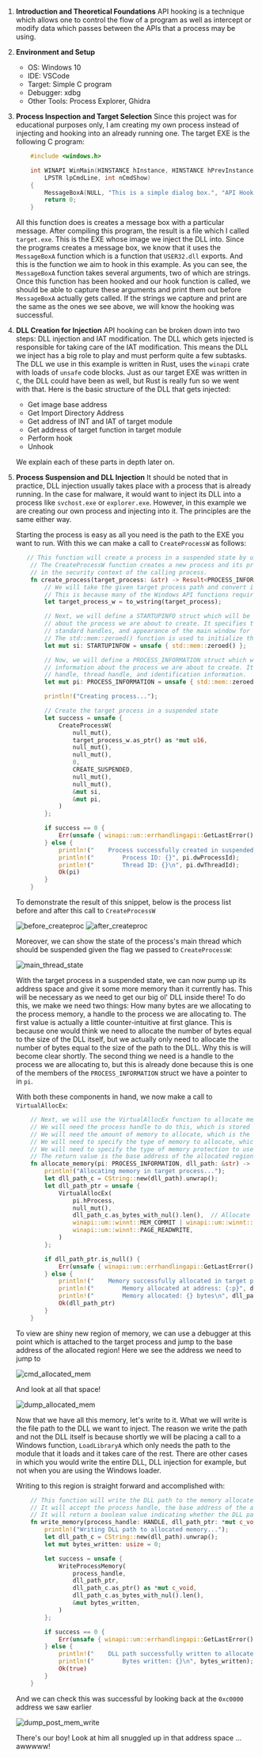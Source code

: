 1. **Introduction and Theoretical Foundations**
    API hooking is a technique which allows one to control the flow of a program as well as intercept or modify data which passes between the APIs that a process may be using.

2. **Environment and Setup**
    * OS: Windows 10
    * IDE: VSCode
    * Target: Simple C program
    * Debugger: xdbg
    * Other Tools: Process Explorer, Ghidra

3. **Process Inspection and Target Selection**
    Since this project was for educational purposes only, I am creating my own process instead of injecting and hooking into an already running one. The target EXE is the following C program:
    ```C
        #include <windows.h>

        int WINAPI WinMain(HINSTANCE hInstance, HINSTANCE hPrevInstance,
            LPSTR lpCmdLine, int nCmdShow)
        {
            MessageBoxA(NULL, "This is a simple dialog box.", "API Hooking Practice", MB_OK);
            return 0;
        }
    ```
    All this function does is creates a message box with a particular message. After compiling this program, the result is a file which I called `target.exe`. This is the EXE whose image we inject the DLL into. Since the programs creates a message box, we know that it uses the `MessageBoxA` function which is a function that `USER32.dll` exports. And this is the function we aim to hook in this example. As you can see, the `MessageBoxA` function takes several arguments, two of which are strings. Once this function has been hooked and our hook function is called, we should be able to capture these arguments and print them out before `MessageBoxA` actually gets called. If the strings we capture and print are the same as the ones we see above, we will know the hooking was successful. 

4. **DLL Creation for Injection**
    API hooking can be broken down into two steps: DLL injection and IAT modification. The DLL which gets injected is responsible for taking care of the IAT modification. This means the DLL we inject has a big role to play and must perform quite a few subtasks. The DLL we use in this example is written in Rust, uses the `winapi` crate with loads of `unsafe` code blocks. Just as our target EXE was written in `C`, the DLL could have been as well, but Rust is really fun so we went with that. Here is the basic structure of the DLL that gets injected:

    * Get image base address
    * Get Import Directory Address
    * Get address of INT and IAT of target module
    * Get address of target function in target module
    * Perform hook
    * Unhook

    We explain each of these parts in depth later on.

5. **Process Suspension and DLL Injection**
    It should be noted that in practice, DLL injection usually takes place with a process that is already running. In the case for malware, it would want to inject its DLL into a process like `svchost.exe` or `explorer.exe`. However, in this example we are creating our own process and injecting into it. The principles are the same either way. 

    Starting the process is easy as all you need is the path to the EXE you want to run. With this we can make a call to `CreateProcessW` as follows:

    ```Rust
       // This function will create a process in a suspended state by using the CreateProcessW function
        // The CreateProcessW function creates a new process and its primary thread. The new process runs
        // in the security context of the calling process.
        fn create_process(target_process: &str) -> Result<PROCESS_INFORMATION, DWORD> {
            // We will take the given target process path and convert it to a wide string
            // This is because many of the Windows API functions require wide strings
            let target_process_w = to_wstring(target_process);

            // Next, we will define a STARTUPINFO struct which will be used to store information
            // about the process we are about to create. It specifies the window station, desktop,
            // standard handles, and appearance of the main window for a process at creation time.
            // The std::mem::zeroed() function is used to initialize the struct to all zeros.
            let mut si: STARTUPINFOW = unsafe { std::mem::zeroed() };

            // Now, we will define a PROCESS_INFORMATION struct which will also be used to store
            // information about the process we are about to create. It contains the process's
            // handle, thread handle, and identification information.
            let mut pi: PROCESS_INFORMATION = unsafe { std::mem::zeroed() };

            println!("Creating process...");

            // Create the target process in a suspended state
            let success = unsafe {
                CreateProcessW(
                    null_mut(),
                    target_process_w.as_ptr() as *mut u16,
                    null_mut(),
                    null_mut(),
                    0,
                    CREATE_SUSPENDED,
                    null_mut(),
                    null_mut(),
                    &mut si,
                    &mut pi,
                )
            };

            if success == 0 {
                Err(unsafe { winapi::um::errhandlingapi::GetLastError() })
            } else {
                println!("    Process successfully created in suspended state!");
                println!("        Process ID: {}", pi.dwProcessId);
                println!("        Thread ID: {}\n", pi.dwThreadId);
                Ok(pi)
            }
        } 
    ``` 

    To demonstrate the result of this snippet, below is the process list before and after this call to `CreateProcessW`

    ![before_createproc](./assets/pre_process_creation.PNG)
    ![after_createproc](./assets/post_process_creation.PNG)

    Moreover, we can show the state of the process's main thread which should be suspended given the flag we passed to `CreateProcessW`:

    ![main_thread_state](./assets/suspended_main_thread.PNG)

    With the target process in a suspended state, we can now pump up its address space and give it some more memory than it currently has. This will be necessary as we need to get our big ol' DLL inside there! To do this, we make we need two things: How many bytes are we allocating to the process memory, a handle to the process we are allocating to. The first value is actually a little counter-intuitive at first glance. This is because one would think we need to allocate the number of bytes equal to the size of the DLL itself, but we actually only need to allocate the number of bytes equal to the size of the path to the DLL. Why this is will become clear shortly. The second thing we need is a handle to the process we are allocating to, but this is already done because this is one of the members of the `PROCESS_INFORMATION` struct we have a pointer to in `pi`. 

    With both these components in hand, we now make a call to `VirtualAllocEx`:

    ```Rust
        // Next, we will use the VirtualAllocEx function to allocate memory within the process
        // We will need the process handle to do this, which is stored in the PROCESS_INFORMATION struct
        // We will need the amount of memory to allocate, which is the size (in bytes) of the DLL path
        // We will need to specify the type of memory to allocate, which is read, write, and execute
        // We will need to specify the type of memory protection to use, which is read, write, and execute
        // The return value is the base address of the allocated region of pages
        fn allocate_memory(pi: PROCESS_INFORMATION, dll_path: &str) -> Result<*mut c_void, DWORD> {
            println!("Allocating memory in target process...");
            let dll_path_c = CString::new(dll_path).unwrap();
            let dll_path_ptr = unsafe {
                VirtualAllocEx(
                    pi.hProcess,
                    null_mut(),
                    dll_path_c.as_bytes_with_nul().len(),  // Allocate enough space for the DLL path
                    winapi::um::winnt::MEM_COMMIT | winapi::um::winnt::MEM_RESERVE,
                    winapi::um::winnt::PAGE_READWRITE,
                )
            };

            if dll_path_ptr.is_null() {
                Err(unsafe { winapi::um::errhandlingapi::GetLastError() })
            } else {
                println!("    Memory successfully allocated in target process!");
                println!("        Memory allocated at address: {:p}", dll_path_ptr);
                println!("        Memory allocated: {} bytes\n", dll_path_c.as_bytes_with_nul().len());
                Ok(dll_path_ptr)
            }
        }
    ```

    To view are shiny new region of memory, we can use a debugger at this point which is attached to the target process and jump to the base address of the allocated region! Here we see the address we need to jump to

    ![cmd_allocated_mem](./assets/cmd_pre_mem_write.PNG)

    And look at all that space!

    ![dump_allocated_mem](./assets/dump_pre_mem_write.PNG)

    Now that we have all this memory, let's write to it. What we will write is the file path to the DLL we want to inject. The reason we write the path and not the DLL itself is because shortly we will be placing a call to a Windows function, `LoadLibraryA` which only needs the path to the module that it loads and it takes care of the rest. There are other cases in which you would write the entire DLL, DLL injection for example, but not when you are using the Windows loader. 

    Writing to this region is straight forward and accomplished with:

    ```Rust
        // This function will write the DLL path to the memory allocated in the target process
        // It will accept the process handle, the base address of the allocated memory, and the DLL path
        // It will return a boolean value indicating whether the DLL path was successfully written
        fn write_memory(process_handle: HANDLE, dll_path_ptr: *mut c_void, dll_path: &str) -> Result<bool, DWORD> {
            println!("Writing DLL path to allocated memory...");
            let dll_path_c = CString::new(dll_path).unwrap();
            let mut bytes_written: usize = 0;

            let success = unsafe {
                WriteProcessMemory(
                    process_handle,
                    dll_path_ptr,
                    dll_path_c.as_ptr() as *mut c_void,
                    dll_path_c.as_bytes_with_nul().len(),
                    &mut bytes_written,
                )
            };

            if success == 0 {
                Err(unsafe { winapi::um::errhandlingapi::GetLastError() })
            } else {
                println!("    DLL path successfully written to allocated memory!");
                println!("        Bytes written: {}\n", bytes_written);
                Ok(true)
            }
        }
    ```

    And we can check this was successful by looking back at the `0xc0000` address we saw earlier

    ![dump_post_mem_write](./assets/dump_post_mem_write.PNG)

    There's our boy! Look at him all snuggled up in that address space ... awwwww!